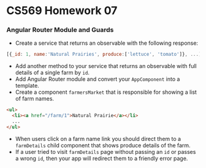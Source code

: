 # CS569 Homework 07
### Angular Router Module and Guards
* Create a service that returns an observable with the following response:
```javascript
[{_id: 1, name:'Natural Prairies', produce:['lettuce', 'tomato']}, ...]
```
* Add another method to your service that returns an observable with full details of a single farm by `id`.
* Add Angular Router module and convert your `AppComponent` into a template.
* Create a component `farmersMarket` that is responsible for showing a list of farm names.
```html
<ul>
  <li><a href="/farm/1">Natural Prairie</a></li>
  ...
</ul> 
```
* When users click on a farm name link you should direct them to a `farmDetails` child component that shows produce details of the farm.
* If a user tried to visit `farmDetails` page without passing an `id` or passes a wrong `id`, then your app will redirect them to a friendly error page.

